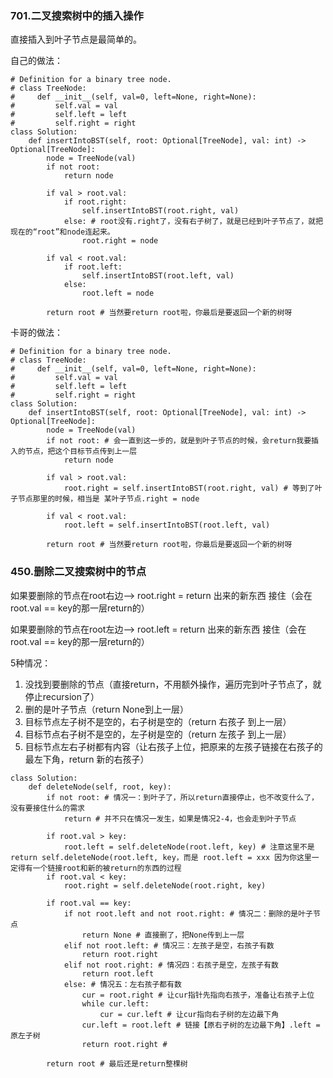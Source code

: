 ### 701.二叉搜索树中的插入操作

直接插入到叶子节点是最简单的。

自己的做法：
```
# Definition for a binary tree node.
# class TreeNode:
#     def __init__(self, val=0, left=None, right=None):
#         self.val = val
#         self.left = left
#         self.right = right
class Solution:
    def insertIntoBST(self, root: Optional[TreeNode], val: int) -> Optional[TreeNode]:
        node = TreeNode(val)
        if not root:
            return node
        
        if val > root.val:
            if root.right:
                self.insertIntoBST(root.right, val)
            else: # root没有.right了，没有右子树了，就是已经到叶子节点了，就把现在的“root”和node连起来。
                root.right = node

        if val < root.val:
            if root.left:
                self.insertIntoBST(root.left, val)
            else:
                root.left = node

        return root # 当然要return root啦，你最后是要返回一个新的树呀
```
卡哥的做法：
```
# Definition for a binary tree node.
# class TreeNode:
#     def __init__(self, val=0, left=None, right=None):
#         self.val = val
#         self.left = left
#         self.right = right
class Solution:
    def insertIntoBST(self, root: Optional[TreeNode], val: int) -> Optional[TreeNode]:
        node = TreeNode(val)
        if not root: # 会一直到这一步的，就是到叶子节点的时候，会return我要插入的节点，把这个目标节点传到上一层
            return node 
        
        if val > root.val:
            root.right = self.insertIntoBST(root.right, val) # 等到了叶子节点那里的时候，相当是 某叶子节点.right = node

        if val < root.val:
            root.left = self.insertIntoBST(root.left, val)

        return root # 当然要return root啦，你最后是要返回一个新的树呀
```

### 450.删除二叉搜索树中的节点

如果要删除的节点在root右边--> root.right = return 出来的新东西 接住（会在root.val == key的那一层return的）

如果要删除的节点在root左边--> root.left = return 出来的新东西 接住（会在root.val == key的那一层return的）

5种情况：
1. 没找到要删除的节点（直接return，不用额外操作，遍历完到叶子节点了，就停止recursion了）
2. 删的是叶子节点（return None到上一层）
3. 目标节点左子树不是空的，右子树是空的（return 右孩子 到上一层）
4. 目标节点右子树不是空的，左子树是空的（return 左孩子 到上一层）
5. 目标节点左右子树都有内容（让右孩子上位，把原来的左孩子链接在右孩子的最左下角，return 新的右孩子）



   
```
class Solution:
    def deleteNode(self, root, key):
        if not root: # 情况一：到叶子了，所以return直接停止，也不改变什么了，没有要接住什么的需求
            return # 并不只在情况一发生，如果是情况2-4，也会走到叶子节点
        
        if root.val > key:
            root.left = self.deleteNode(root.left, key) # 注意这里不是 return self.deleteNode(root.left, key，而是 root.left = xxx 因为你这里一定得有一个链接root和新的被return的东西的过程
        if root.val < key:
            root.right = self.deleteNode(root.right, key)
        
        if root.val == key: 
            if not root.left and not root.right: # 情况二：删除的是叶子节点
                return None # 直接删了，把None传到上一层
            elif not root.left: # 情况三：左孩子是空，右孩子有数
                return root.right 
            elif not root.right: # 情况四：右孩子是空，左孩子有数
                return root.left
            else: # 情况五：左右孩子都有数
                cur = root.right # 让cur指针先指向右孩子，准备让右孩子上位
                while cur.left: 
                    cur = cur.left # 让cur指向右子树的左边最下角
                cur.left = root.left # 链接【原右子树的左边最下角】.left = 原左子树
                return root.right # 

        return root # 最后还是return整棵树
```
